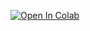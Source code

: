[![Open In Colab](https://colab.research.google.com/assets/colab-badge.svg)](https://colab.research.google.com/github/epg900/firefox/blob/main/firefox.ipynb)
